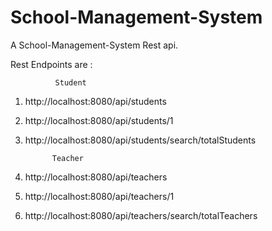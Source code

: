 # School-Management-System
A  School-Management-System Rest api.



Rest Endpoints are :

              Student
1.  http://localhost:8080/api/students
2.  http://localhost:8080/api/students/1
2.  http://localhost:8080/api/students/search/totalStudents
              
              Teacher
1.  http://localhost:8080/api/teachers
2.  http://localhost:8080/api/teachers/1
2.  http://localhost:8080/api/teachers/search/totalTeachers

